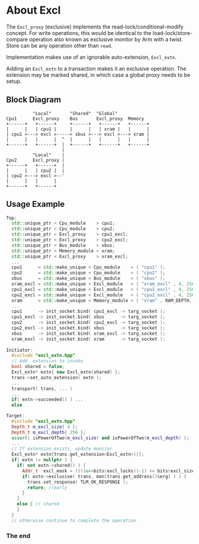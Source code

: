 About Excl
==========

The `Excl_proxy` (exclusive) implements the read-lock/conditional-modify
concept.  For write operations, this would be identical to the
load-lock/store-compare operation also known as exclusive monitor by Arm with
a twist. Store can be any operation other than `read`.

Implementation makes use of an ignorable auto-extension, `Excl_extn`.

Adding an `Excl_extn` to a transaction makes it an exclusive operation. The
extension may be marked shared, in which case a global proxy needs to be
setup.

Block Diagram
-------------

```
          "Local"       "Shared"  "Global"  
Cpu1      Excl_proxy    Bus       Excl_proxy  Memory
+------+   +------+     +------+   +------+   +------+
|      |   | cpu1 |     |      |   | xram |   |      |
| cpu1 >---> excl >-----> xbus >---> excl >---> xram |
|      |   |      |  ^  |      |   |      |   |      |
+------+   +------+  |  +------+   +------+   +------+
                     |  
          "Local"    |  
Cpu2      Excl_proxy |  
+------+   +------+  |  
|      |   | cpu2 |  |  
| cpu2 >---> excl >--'
|      |   |      |     
+------+   +------+     
```

Usage Example
-------------

```cpp
Top:
  std::unique_ptr < Cpu_module    > cpu1;
  std::unique_ptr < Cpu_module    > cpu2;
  std::unique_ptr < Excl_proxy    > cpu1_excl;
  std::unique_ptr < Excl_proxy    > cpu2_excl;
  std::unique_ptr < Bus_module    > xbus;
  std::unique_ptr < Memory_module > xram;
  std::unique_ptr < Excl_proxy    > xram_excl;
  ...
  cpu1      = std::make_unique < Cpu_module    > ( "cpu1" );
  cpu2      = std::make_unique < Cpu_module    > ( "cpu2" );
  xbus      = std::make_unique < Bus_module    > ( "xbus" );
  xram_excl = std::make_unique < Excl_module   > ( "xram_excl" , 4, 256 );
  cpu1_excl = std::make_unique < Excl_module   > ( "cpu1_excl" , 4, 256, &xram_excl );
  cpu2_excl = std::make_unique < Excl_module   > ( "cpu2_excl" , 4, 256, &xram_excl );
  xram      = std::make_unique < Memory_module > ( "xram" , RAM_DEPTH, RAM_BASE,  Access::RW, 16,  8 );
  ...                            
  cpu1      -> init_socket.bind( cpu1_excl -> targ_socket );
  cpu1_excl -> init_socket.bind( xbus      -> targ_socket );
  cpu2      -> init_socket.bind( cpu2_excl -> targ_socket );
  cpu2_excl -> init_socket.bind( xbus      -> targ_socket );
  xbus      -> init_socket.bind( xram_excl -> targ_socket );
  xram_excl -> init_socket.bind( xram      -> targ_socket );
  
Initiator:
  #include "excl_extn.hpp"
  // Add  extension to invoke
  bool shared = false;
  Excl_extn* extn{ new Excl_extn(shared) };
  trans->set_auto_extension( extn );
  ...
  transport( trans, ... )
  ...
  if( extn->succeeded() ) ...
  else

Target:
  #include "excl_extn.hpp"
  Depth_t m_excl_size{ 4 };
  Depth_t m_excl_depth{ 256 };
  assert( isPowerOfTwo(m_excl_size) and isPowerOfTwo(m_excl_depth) );
  ...
  // If extension exists, update monitor
  Excl_extn* extn{trans.get_extension<Excl_extn>()};
  if( extn != nullptr ) {
    if( not extn->shared() ) {
      Addr_t  excl_mask = (((1u<<bits(excl_locks))-1) << bits(excl_size));
      if( extn->exclusive( trans, mon[trans.get_address()&erg] ) ) {
        trans.set_response( TLM_OK_RESPONSE );
        return; //early
      }
    }
    else { // shared
    }
  }
  // otherwise continue to complete the operation
```

### The end
